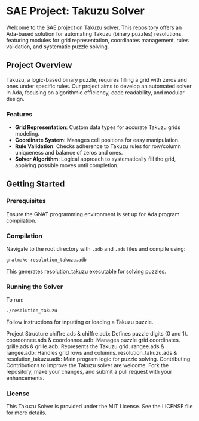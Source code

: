 # SAE Project: Takuzu Solver

Welcome to the SAE project on Takuzu solver. This repository offers an Ada-based solution for automating Takuzu (binary puzzles) resolutions, featuring modules for grid representation, coordinates management, rules validation, and systematic puzzle solving.

## Project Overview

Takuzu, a logic-based binary puzzle, requires filling a grid with zeros and ones under specific rules. Our project aims to develop an automated solver in Ada, focusing on algorithmic efficiency, code readability, and modular design.

### Features

- **Grid Representation**: Custom data types for accurate Takuzu grids modeling.
- **Coordinate System**: Manages cell positions for easy manipulation.
- **Rule Validation**: Checks adherence to Takuzu rules for row/column uniqueness and balance of zeros and ones.
- **Solver Algorithm**: Logical approach to systematically fill the grid, applying possible moves until completion.

## Getting Started

### Prerequisites

Ensure the GNAT programming environment is set up for Ada program compilation.

### Compilation

Navigate to the root directory with `.adb` and `.ads` files and compile using:

```bash
gnatmake resolution_takuzu.adb
```

This generates resolution_takuzu executable for solving puzzles.

### Running the Solver
To run:

```bash
./resolution_takuzu
```
Follow instructions for inputting or loading a Takuzu puzzle.

Project Structure
chiffre.ads & chiffre.adb: Defines puzzle digits (0 and 1).
coordonnee.ads & coordonnee.adb: Manages puzzle grid coordinates.
grille.ads & grille.adb: Represents the Takuzu grid.
rangee.ads & rangee.adb: Handles grid rows and columns.
resolution_takuzu.ads & resolution_takuzu.adb: Main program logic for puzzle solving.
Contributing
Contributions to improve the Takuzu solver are welcome. Fork the repository, make your changes, and submit a pull request with your enhancements.

### License
This Takuzu Solver is provided under the MIT License. See the LICENSE file for more details.
